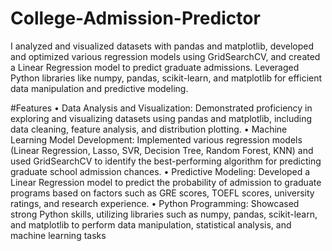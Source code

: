 # College-Admission-Predictor
I analyzed and visualized datasets with pandas and matplotlib, developed and optimized various regression models using GridSearchCV, and created a Linear Regression model to predict graduate admissions. Leveraged Python libraries like numpy, pandas, scikit-learn, and matplotlib for efficient data manipulation and predictive modeling.

#Features
• Data Analysis and Visualization: Demonstrated proficiency in exploring and visualizing datasets using pandas and
matplotlib, including data cleaning, feature analysis, and distribution plotting.
• Machine Learning Model Development: Implemented various regression models (Linear Regression, Lasso, SVR,
Decision Tree, Random Forest, KNN) and used GridSearchCV to identify the best-performing algorithm for predicting
graduate school admission chances.
• Predictive Modeling: Developed a Linear Regression model to predict the probability of admission to graduate
programs based on factors such as GRE scores, TOEFL scores, university ratings, and research experience.
• Python Programming: Showcased strong Python skills, utilizing libraries such as numpy, pandas, scikit-learn, and
matplotlib to perform data manipulation, statistical analysis, and machine learning tasks
